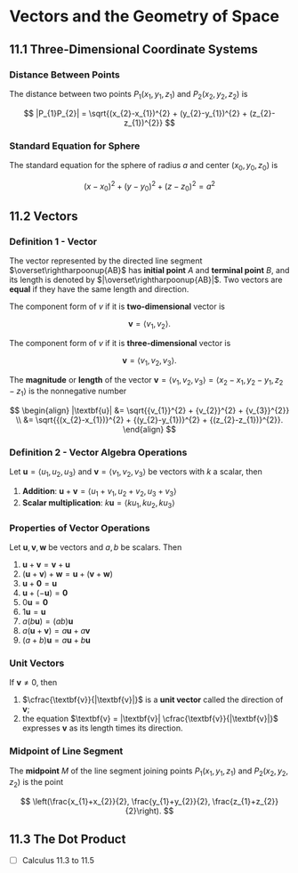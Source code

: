 # Vectors and the Geometry of Space

## 11.1 Three-Dimensional Coordinate Systems

### Distance Between Points

The distance between two points $P_{1}(x_{1}, y_{1}, z_{1})$ and $P_{2}(x_{2}, y_{2}, z_{2})$ is

$$
|P_{1}P_{2}| = \sqrt{(x_{2}-x_{1})^{2} + (y_{2}-y_{1})^{2} + (z_{2}-z_{1})^{2}}
$$

### Standard Equation for Sphere

The standard equation for the sphere of radius $a$ and center $(x_{0},y_{0},z_{0})$ is

$$
(x-x_{0})^{2} + (y-y_{0})^{2} + (z-z_{0})^{2} = a^{2}
$$

## 11.2 Vectors

### Definition 1 - Vector

The vector represented by the directed line segment $\overset\rightharpoonup{AB}$ has **initial point** $A$ and **terminal point** $B$, and its length is denoted by $|\overset\rightharpoonup{AB}|$. Two vectors are **equal** if they have the same length and direction.

The component form of $v$ if it is **two-dimensional** vector is

$$
\textbf{v} = \langle v_{1}, v_{2} \rangle.
$$

The component form of $v$ if it is **three-dimensional** vector is

$$
\textbf{v} = \langle v_{1}, v_{2}, v_{3} \rangle.
$$

The **magnitude** or **length** of the vector $\textbf{v} = \langle v_{1}, v_{2}, v_{3} \rangle = \langle x_{2}-x_{1}, y_{2}-y_{1}, z_{2}-z_{1} \rangle$ is the nonnegative number

$$
\begin{align}
|\textbf{u}| &= \sqrt{{v_{1}}^{2} + {v_{2}}^{2} + {v_{3}}^{2}} \\
&= \sqrt{{(x_{2}-x_{1})}^{2} + {(y_{2}-y_{1})}^{2} + {(z_{2}-z_{1})}^{2}}.
\end{align}
$$

### Definition 2 - Vector Algebra Operations

Let $\textbf{u} = \langle u_{1}, u_{2}, u_{3} \rangle$ and $\textbf{v} = \langle v_{1}, v_{2}, v_{3} \rangle$ be vectors with $k$ a scalar, then

1. **Addition**: $\textbf{u} + \textbf{v} = \langle u_{1} + v_{1}, u_{2} + v_{2}, u_{3} + v_{3} \rangle$
2. **Scalar multiplication**: $k \textbf{u} = \langle ku_{1}, ku_{2}, ku_{3} \rangle$

### Properties of Vector Operations

Let $\textbf{u}, \textbf{v}, \textbf{w}$ be vectors and $a, b$ be scalars. Then

1. $\textbf{u} + \textbf{v} = \textbf{v} + \textbf{u}$
2. $(\textbf{u} + \textbf{v}) + \textbf{w} = \textbf{u} + (\textbf{v} + \textbf{w})$
3. $\textbf{u} + \textbf{0} = \textbf{u}$
4. $\textbf{u} + (-\textbf{u}) = \textbf{0}$
5. $0\textbf{u} = \textbf{0}$
6. $1\textbf{u} = \textbf{u}$
7. $a(b\textbf{u}) = (ab)\textbf{u}$
8. $a(\textbf{u} + \textbf{v}) = a\textbf{u} + a\textbf{v}$
9. $(a + b)\textbf{u} = a\textbf{u} + b\textbf{u}$

### Unit Vectors

If $\textbf{v} \ne 0$, then

1. $\cfrac{\textbf{v}}{|\textbf{v}|}$ is a **unit vector** called the direction of $\textbf{v}$;
2. the equation $\textbf{v} = |\textbf{v}| \cfrac{\textbf{v}}{|\textbf{v}|}$ expresses $\textbf{v}$ as its length times its direction.

### Midpoint of Line Segment

The **midpoint** $M$ of the line segment joining points $P_{1}(x_{1}, y_{1}, z_{1})$ and $P_{2}(x_{2}, y_{2}, z_{2})$ is the point

$$
\left(\frac{x_{1}+x_{2}}{2}, \frac{y_{1}+y_{2}}{2}, \frac{z_{1}+z_{2}}{2}\right).
$$

## 11.3 The Dot Product

- [ ] Calculus 11.3 to 11.5

